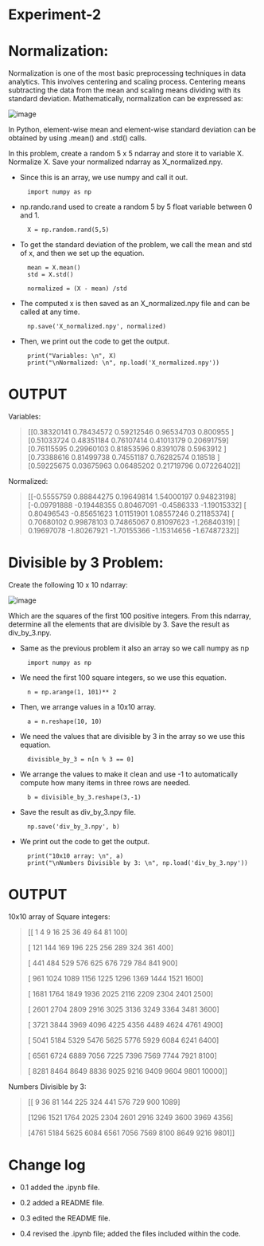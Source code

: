 # Experiment-2


# Normalization:
Normalization is one of the most basic preprocessing techniques in
data analytics. This involves centering and scaling process. Centering means subtracting the data from the
mean and scaling means dividing with its standard deviation. Mathematically, normalization can be
expressed as:

 ![image](https://github.com/user-attachments/assets/691efe30-e11b-42f3-87e1-84a0a4a705b7)

In Python, element-wise mean and element-wise standard deviation can be obtained by using .mean() and
.std() calls.

In this problem, create a random 5 x 5 ndarray and store it to variable X. Normalize X. Save your normalized
ndarray as X_normalized.npy.
- Since this is an array, we use numpy and call it out.
 
		import numpy as np
- np.rando.rand used to create a random 5 by 5 float variable between 0 and 1.

		X = np.random.rand(5,5)
- To get the standard deviation of the problem, we call the mean and std of x, and then we set up the equation.

		mean = X.mean()
		std = X.std()

		normalized = (X - mean) /std
- The computed x is then saved as an X_normalized.npy file and can be called at any time.

		np.save('X_normalized.npy', normalized)
- Then, we print out the code to get the output.

		print("Variables: \n", X)
		print("\nNormalized: \n", np.load('X_normalized.npy'))


# OUTPUT

 Variables: 

> [[0.38320141 0.78434572 0.59212546 0.96534703 0.800955  ]
 [0.51033724 0.48351184 0.76107414 0.41013179 0.20691759]
 [0.76115595 0.29960103 0.81853596 0.8391078  0.5963912 ]
 [0.73388616 0.81499738 0.74551187 0.76282574 0.18518   ]
 [0.59225675 0.03675963 0.06485202 0.21719796 0.07226402]]

Normalized:

> [[-0.5555759   0.88844275  0.19649814  1.54000197  0.94823198]
 [-0.09791888 -0.19448355  0.80467091 -0.4586333  -1.19015332]
 [ 0.80496543 -0.85651623  1.01151901  1.08557246  0.21185374]
 [ 0.70680102  0.99878103  0.74865067  0.81097623 -1.26840319]
 [ 0.19697078 -1.80267921 -1.70155366 -1.15314656 -1.67487232]]



# Divisible by 3 Problem:
Create the following 10 x 10 ndarray:

![image](https://github.com/user-attachments/assets/e9cc4534-f2c9-4459-8750-4d711ee51c90)


Which are the squares of the first 100 positive integers.
From this ndarray, determine all the elements that are divisible by 3. Save the result as div_by_3.npy.
- Same as the previous problem it also an array so we call numpy as np

		import numpy as np
- We need the first 100 square integers, so we use this equation.

		n = np.arange(1, 101)** 2

- Then, we arrange values in a 10x10 array. 

		a = n.reshape(10, 10)
  
- We need the values that are divisible by 3 in the array so we use this equation.
 
		divisible_by_3 = n[n % 3 == 0]

- We arrange the values to make it clean and use -1 to automatically compute how many items in three rows are needed.
		
		b = divisible_by_3.reshape(3,-1)

- Save the result as div_by_3.npy file.

		np.save('div_by_3.npy', b)
- We print out the code to get the output.
	
		print("10x10 array: \n", a)
  		print("\nNumbers Divisible by 3: \n", np.load('div_by_3.npy'))

# OUTPUT

 10x10 array of Square integers: 

> [[    1     4     9    16    25    36    49    64    81   100]
>
> [  121   144   169   196   225   256   289   324   361   400]
>
> [  441   484   529   576   625   676   729   784   841   900]
>
> [  961  1024  1089  1156  1225  1296  1369  1444  1521  1600]
>
>  [ 1681  1764  1849  1936  2025  2116  2209  2304  2401  2500]
>
> [ 2601  2704  2809  2916  3025  3136  3249  3364  3481  3600]
>
> [ 3721  3844  3969  4096  4225  4356  4489  4624  4761  4900]
>
> [ 5041  5184  5329  5476  5625  5776  5929  6084  6241  6400]
>
> [ 6561  6724  6889  7056  7225  7396  7569  7744  7921  8100]
>
> [ 8281  8464  8649  8836  9025  9216  9409  9604  9801 10000]]
 

 Numbers Divisible by 3: 

>  [[   9   36   81  144  225  324  441  576  729  900 1089]
>
> [1296 1521 1764 2025 2304 2601 2916 3249 3600 3969 4356]
>
> [4761 5184 5625 6084 6561 7056 7569 8100 8649 9216 9801]]


# Change log
- 0.1 added the .ipynb file.

- 0.2 added a README file.

- 0.3 edited the README file.

- 0.4 revised the .ipynb file; added the files included within the code.

 
